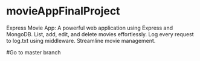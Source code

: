 # movieAppFinalProject
Express Movie App: A powerful web application using Express and MongoDB. List, add, edit, and delete movies effortlessly. Log every request to log.txt using middleware. Streamline movie management.

#Go to master branch
